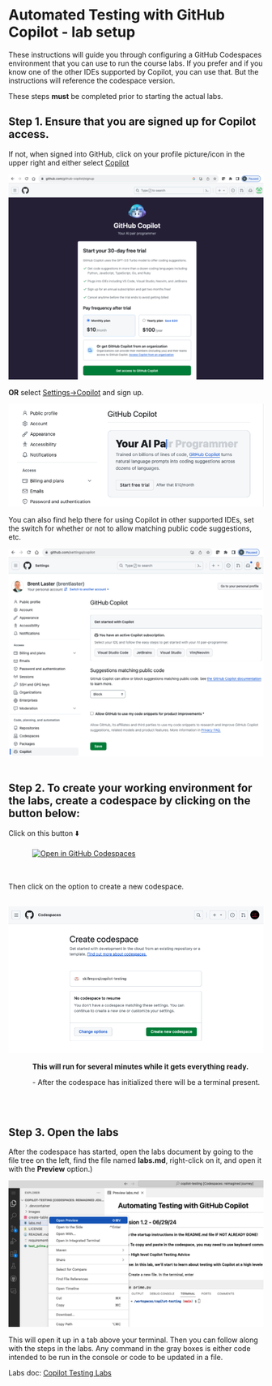 # Automated Testing with GitHub Copilot - lab setup

These instructions will guide you through configuring a GitHub Codespaces environment that you can use to run the course labs. 
If you prefer and if you know one of the other IDEs supported by Copilot, you can use that. But the instructions will reference the codespace version.

These steps **must** be completed prior to starting the actual labs.

## Step 1. Ensure that you are signed up for Copilot access. 

If not, when signed into GitHub, click on your profile picture/icon in the upper right and either select [Copilot](https://github.com/github-copilot/signup) 

![Signing up for Copilot](./images/ct01.png?raw=true "Signing up for Copilot")

**OR** select [Settings->Copilot](https://github.com/settings/copilot) and sign up.

![Signing up for Copilot](./images/ct02.png?raw=true "Signing up for Copilot")

You can also find help there for using Copilot in other supported IDEs, set the switch for whether or not to allow matching public code suggestions, etc.

![Using Copilot options](./images/ct03.png?raw=true "Using Copilot options")
<br/><br/>

## Step 2. To create your working environment for the labs, create a codespace by clicking on the button below:

Click on this button ⬇️
<br/><br/>
&nbsp;&nbsp;&nbsp;&nbsp;&nbsp;&nbsp;&nbsp;&nbsp;&nbsp;&nbsp;&nbsp;&nbsp;[![Open in GitHub Codespaces](https://github.com/codespaces/badge.svg)](https://codespaces.new/skillrepos/copilot-testing?quickstart=1)

<br/><br/>
Then click on the option to create a new codespace.

&nbsp;&nbsp;&nbsp;&nbsp;&nbsp;&nbsp;&nbsp;&nbsp;&nbsp;&nbsp;&nbsp;&nbsp;![Creating new codespace from button](./images/ct11.png?raw=true "Creating new codespace from button")

&nbsp;&nbsp;&nbsp;&nbsp;&nbsp;&nbsp;&nbsp;&nbsp;&nbsp;&nbsp;&nbsp;&nbsp;**This will run for several minutes while it gets everything ready.**
  
&nbsp;&nbsp;&nbsp;&nbsp;&nbsp;&nbsp;&nbsp;&nbsp;&nbsp;&nbsp;&nbsp;&nbsp;- After the codespace has initialized there will be a terminal present.

<br/><br/>

## Step 3. Open the labs

After the codespace has started, open the labs document by going to the file tree on the left, find the file named **labs.md**, right-click on it, and open it with the **Preview** option.)

![Labs doc preview in codespace](./images/ct12.png?raw=true "Labs doc preview in codespace")

This will open it up in a tab above your terminal. Then you can follow along with the steps in the labs. 
Any command in the gray boxes is either code intended to be run in the console or code to be updated in a file.

Labs doc: [Copilot Testing Labs](labs.md)


